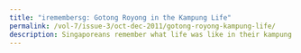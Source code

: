 ```yaml
---
title: "iremembersg: Gotong Royong in the Kampung Life"
permalink: /vol-7/issue-3/oct-dec-2011/gotong-royong-kampung-life/
description: Singaporeans remember what life was like in their kampung days.
---
```

